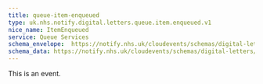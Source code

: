 ```yaml
---
title: queue-item-enqueued
type: uk.nhs.notify.digital.letters.queue.item.enqueued.v1
nice_name: ItemEnqueued
service: Queue Services
schema_envelope:  https://notify.nhs.uk/cloudevents/schemas/digital-letters/2025-10-draft/events/uk.nhs.notify.digital.letters.queue.item.enqueued.v1.schema.json
schema_data: https://notify.nhs.uk/cloudevents/schemas/digital-letters/2025-10-draft/data/digital-letter-base-data.schema.json
---
```


This is an event.
